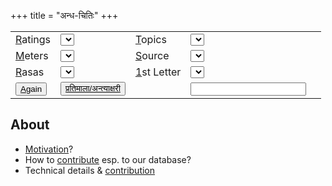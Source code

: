 +++
title = "अन्ध-चितिः"
+++
<script src="/saMskRtam/padyam/quote-helper.js"></script>

<div id="quoteInclude" class="js_include" url="https://raw.githubusercontent.com/subhAShita/db_toml_md__sa__padya/master/main/s/h/r/I/k/shrIkamTha.md"  newLevelForH1="2" includeTitle="false" metadataDetailName> </div>


|                                                                               |                                                                                       |                   |                                                                                        |   |
|-------------------------------------------------------------------------------|---------------------------------------------------------------------------------------|-------------------|----------------------------------------------------------------------------------------|---|
| <u>R</u>atings                                                                | <select id="dropdown_ratings" accesskey="r" onchange="getRandomQuote()"></select>     | <u>T</u>opics     | <select id="dropdown_topics" accesskey="t" onchange="getRandomQuote()"></select>       |
| <u>M</u>eters     | <select id="dropdown_meters" accesskey="s" onchange="getRandomQuote()"></select>       | <u>S</u>ource                                                                 | <select id="dropdown_sources" accesskey="s" onchange="getRandomQuote()"></select>      |
| <u>R</u>asas                                                                  | <select id="dropdown_rasas" onchange="getRandomQuote()"></select>                     | <u>1</u>st Letter | <select id="dropdown_first_letter" accesskey="f" onchange="getRandomQuote()"></select> |
| <button submit onclick="getRandomQuote()" accesskey="a"><u>A</u>gain</button> | <button submit onclick="pratimAlA()" accesskey="p"><u>प्रतिमाला/अन्त्याक्षरी</button> |                   | <input type="text" id="inputQuoteId"/>                                                 |

<div id="divMessage"></div>

## About
- [Motivation](/motivation)?
- How to [contribute](/contribution) esp. to our database?
- Technical details & [contribution](/technical-details) 

<script>

{
  let quoteId = module_uiLib.default.query.getParam("quoteId") || "shrIkamTha";
  showQuote(quoteId);
}

setDropdownValuesFromQuery();

</script>

